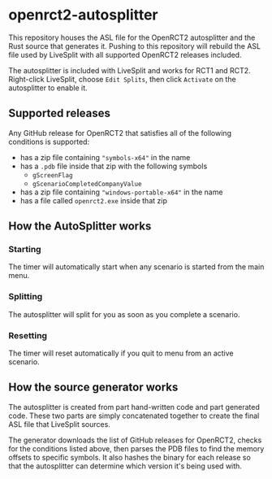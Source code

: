 # openrct2-autosplitter

This repository houses the ASL file for the OpenRCT2 autosplitter and
the Rust source that generates it. Pushing to this repository will
rebuild the ASL file used by LiveSplit with all supported OpenRCT2
releases included.

The autosplitter is included with LiveSplit and works for RCT1 and
RCT2. Right-click LiveSplit, choose `Edit Splits`, then click
`Activate` on the autosplitter to enable it.

## Supported releases

Any GitHub release for OpenRCT2 that satisfies all of the following
conditions is supported:
- has a zip file containing `"symbols-x64"` in the name
- has a `.pdb` file inside that zip with the following symbols
  - `gScreenFlag`
  - `gScenarioCompletedCompanyValue`
- has a zip file containing `"windows-portable-x64"` in the name
- has a file called `openrct2.exe` inside that zip

## How the AutoSplitter works

### Starting

The timer will automatically start when any scenario is started from
the main menu.

### Splitting

The autosplitter will split for you as soon as you complete a
scenario.

### Resetting

The timer will reset automatically if you quit to menu from an active
scenario.

## How the source generator works

The autosplitter is created from part hand-written code and part
generated code. These two parts are simply concatenated together to
create the final ASL file that LiveSplit sources.

The generator downloads the list of GitHub releases for OpenRCT2,
checks for the conditions listed above, then parses the PDB files to
find the memory offsets to specific symbols. It also hashes the binary
for each release so that the autosplitter can determine which version
it's being used with.
